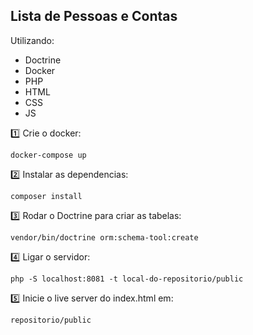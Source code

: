 ## Lista de Pessoas e Contas
Utilizando:
- Doctrine
- Docker
- PHP
- HTML
- CSS
- JS

:one: Crie o docker:

```
docker-compose up
```

:two: Instalar as dependencias:

```
composer install
```
:three: Rodar o Doctrine para criar as tabelas:

```
vendor/bin/doctrine orm:schema-tool:create
```

:four: Ligar o servidor:

```
php -S localhost:8081 -t local-do-repositorio/public
```

:five: Inicie o live server do index.html em:

```
repositorio/public
```
